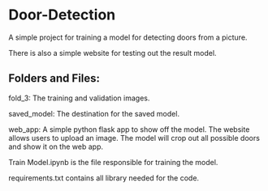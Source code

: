 # Door-Detection

A simple project for training a model for detecting doors from a picture.

There is also a simple website for testing out the result model.

## Folders and Files:
fold_3: The training and validation images.

saved_model: The destination for the saved model.

web_app: A simple python flask app to show off the model. The website allows users to upload an image. The model will crop out all possible doors and show it on the web app.

Train Model.ipynb is the file responsible for training the model.

requirements.txt contains all library needed for the code.